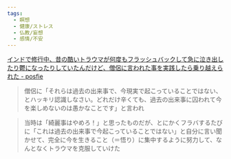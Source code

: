 ```yaml
---
tags:
  - 瞑想
  - 健康/ストレス
  - 仏教/妄想
  - 感情/不安
---
```

[インドで修行中、昔の酷いトラウマが何度もフラッシュバックして急に泣き出したり鬱になったりしていたんだけど、僧侶に言われた事を実践したら乗り越えられた - posfie](https://posfie.com/@mumimushunyu/p/13XP9Md)

>僧侶に「それらは過去の出来事で、今現実で起こっていることではない、とハッキリ認識しなさい。どれだけ辛くても、過去の出来事に囚われて今を楽しめないのは愚かなことです」と言われ

>当時は「綺麗事はやめろ！」と思ったものだが、とにかくフラバするたびに「これは過去の出来事で今起こっていることではない」と自分に言い聞かせて、完全に今を生きること（＝悟り）に集中するように努力して、なんとなくトラウマを克服していけた

